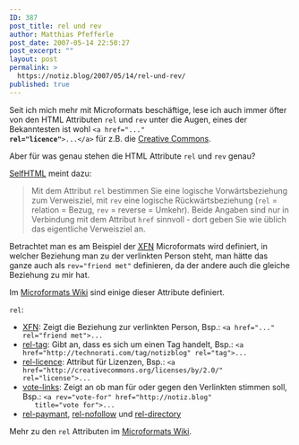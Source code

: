 ```yaml
---
ID: 387
post_title: rel und rev
author: Matthias Pfefferle
post_date: 2007-05-14 22:50:27
post_excerpt: ""
layout: post
permalink: >
  https://notiz.blog/2007/05/14/rel-und-rev/
published: true
---
```

Seit ich mich mehr mit Microformats beschäftige, lese ich auch immer öfter von den HTML Attributen <code>rel</code> und <code>rev</code> unter die Augen, eines der Bekanntesten ist wohl <code>&lt;a href="..." <strong>rel="licence"</strong>&gt;...&lt;/a&gt;</code> für z.B. die <a href="http://creativecommons.org/">Creative Commons</a>. 

Aber für was genau stehen die HTML Attribute <code>rel</code> und <code>rev</code> genau?

<a href="http://de.selfhtml.org/html/verweise/typisierte.htm#beziehung">SelfHTML</a> meint dazu:
<blockquote>Mit dem Attribut <code>rel</code> bestimmen Sie eine logische Vorwärtsbeziehung zum Verweisziel, mit <code>rev</code> eine logische Rückwärtsbeziehung (<code>rel</code> = relation = Bezug, <code>rev</code> = reverse = Umkehr). Beide Angaben sind nur in Verbindung mit dem Attribut <code>href</code> sinnvoll - dort geben Sie wie üblich das eigentliche Verweisziel an.</blockquote>

Betrachtet man es am Beispiel der <abbr title="XHTML Friends Network"><a href="http://gmpg.org/xfn/">XFN</a></abbr> Microformats wird definiert, in welcher Beziehung man zu der verlinkten Person steht, man hätte das ganze auch als <code>rev="friend met"</code> definieren, da der andere auch die gleiche Beziehung zu mir hat.

Im <a href="http://microformats.org/wiki/">Microformats Wiki</a> sind einige dieser Attribute definiert.

<code>rel</code>:
<ul><li><a href="http://gmpg.org/xfn/">XFN</a>: Zeigt die Beziehung zur verlinkten Person, Bsp.: <code>&lt;a href="..." rel="friend met"&gt;...</code></li>
<li><a href="http://microformats.org/wiki/rel-tag">rel-tag</a>: Gibt an, dass es sich um einen Tag handelt, Bsp.: <code>&lt;a href="http://technorati.com/tag/notizblog" rel="tag"&gt;...</code></li>
<li><a href="http://microformats.org/wiki/rel-license">rel-licence</a>: Attribut für Lizenzen, Bsp.: <code>&lt;a href="http://creativecommons.org/licenses/by/2.0/" rel="license"&gt;...</code></li>
<li><a href="http://microformats.org/wiki/vote-links">vote-links</a>: Zeigt an ob man für oder gegen den Verlinkten stimmen  soll, Bsp.: <code>&lt;a rev="vote-for" href="http://notiz.blog"  
   title="vote for"&gt;...</code></li>
<li><a href="http://microformats.org/wiki/rel-payment">rel-paymant</a>, <a href="http://microformats.org/wiki/rel-nofollow">rel-nofollow</a> und <a href="http://microformats.org/wiki/rel-directory">rel-directory</a></li></ul>

Mehr zu den <code>rel</code> Attributen im <a href="http://microformats.org/wiki/rel">Microformats Wiki</a>.